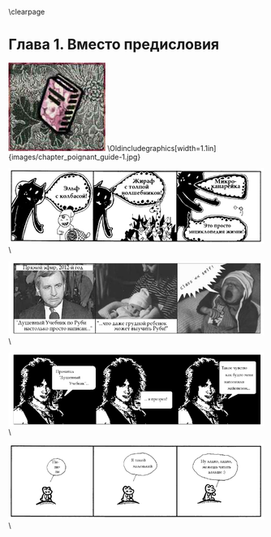 \clearpage

Глава 1. Вместо предисловия
============================

<img src="images/chapter_poignant_guide-1.jpg"/>
\Oldincludegraphics[width=1.1in]{images/chapter_poignant_guide-1.jpg}

![Удивительные истории](images/about_the_poignant_guide-1.png)\ 

![Понятно даже ребенку](images/about_the_poignant_guide-2.jpg)\ 

![Прозревший читатель](images/about_the_poignant_guide-3.png)\ 

![Пи-пи-пи](images/about_the_poignant_guide-4.png)\ 

